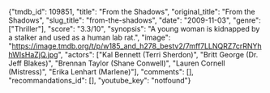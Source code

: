 {"tmdb_id": 109851, "title": "From the Shadows", "original_title": "From the Shadows", "slug_title": "from-the-shadows", "date": "2009-11-03", "genre": ["Thriller"], "score": "3.3/10", "synopsis": "A young woman is kidnapped by a stalker and used as a human lab rat.", "image": "https://image.tmdb.org/t/p/w185_and_h278_bestv2/7mff7LLNQRZ7crRNYhhWIsHaZjQ.jpg", "actors": ["Kal Bennett (Terri Sherdon)", "Britt George (Dr. Jeff Blakes)", "Brennan Taylor (Shane Conwell)", "Lauren Cornell (Mistress)", "Erika Lenhart (Marlene)"], "comments": [], "recommandations_id": [], "youtube_key": "notfound"}